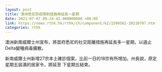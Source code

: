 ```yaml
---
layout: post
title: 澳洲悉尼防疫限制措施再延長一星期
date: 2021-07-07 09:24:42.000000000 +08:00
link: https://news.rthk.hk/rthk/ch/component/k2/1599562-20210707.htm
categories: rthk
---
```


澳洲新南威爾士州宣布，將首府悉尼的社交距離措施再延長多一星期，以遏止Delta變種病毒擴散。

新南威爾士州新增27宗本土確診個案，比前一日的18宗有所增加。州長說，原定星期五屆滿的居家令，將延至 下星期五結束。

